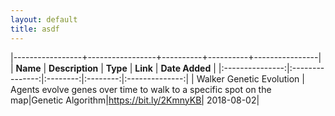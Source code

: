 ```yaml
---
layout: default
title: asdf
---
```


|-----------------+-----------------+----------+----------+----------------|
|     __Name__    | __Description__ | __Type__ | __Link__ | __Date Added__ |
|:---------------:|:---------------:|:--------:|:--------:|:--------------:|
| Walker Genetic Evolution | Agents evolve genes over time to walk to a specific spot on the map|Genetic Algorithm|https://bit.ly/2KmnyKB| 2018-08-02|
